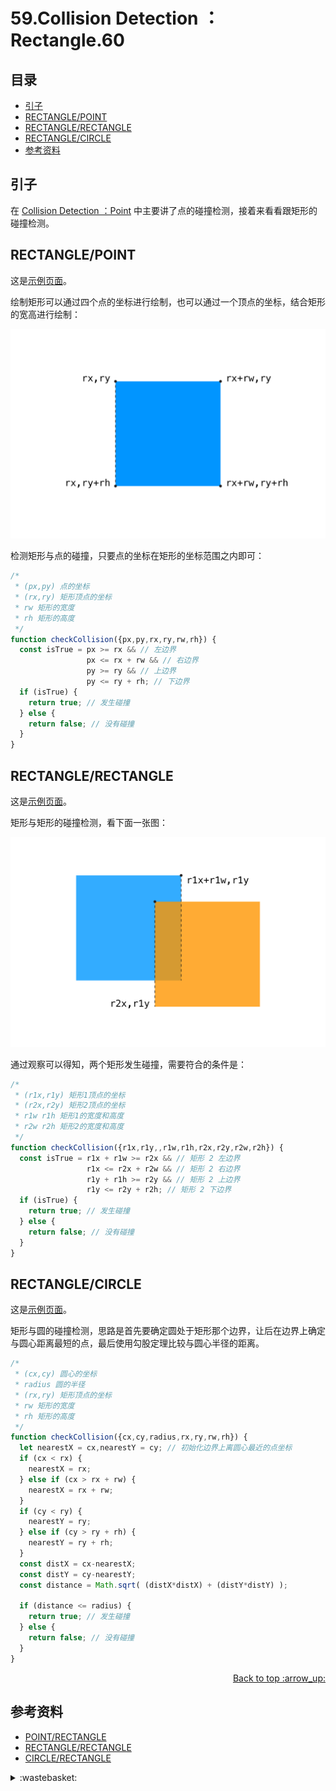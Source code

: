 # 59.Collision Detection ：Rectangle.60
## <a name="index"></a> 目录
- [引子](#start)
- [RECTANGLE/POINT](#situation1)
- [RECTANGLE/RECTANGLE](#situation2)
- [RECTANGLE/CIRCLE](#situation3)
- [参考资料](#reference)


## <a name="start"></a> 引子
在 [Collision Detection ：Point][url-blog-58] 中主要讲了点的碰撞检测，接着来看看跟矩形的碰撞检测。

## <a name="situation1"></a> RECTANGLE/POINT
这是[示例页面][url-lab-1]。

绘制矩形可以通过四个点的坐标进行绘制，也可以通过一个顶点的坐标，结合矩形的宽高进行绘制：

![59-rect-bounding-box][url-local-1]

检测矩形与点的碰撞，只要点的坐标在矩形的坐标范围之内即可：
```js
/*
 * (px,py) 点的坐标
 * (rx,ry) 矩形顶点的坐标
 * rw 矩形的宽度
 * rh 矩形的高度
 */
function checkCollision({px,py,rx,ry,rw,rh}) {
  const isTrue = px >= rx && // 左边界
                 px <= rx + rw && // 右边界
                 py >= ry && // 上边界
                 py <= ry + rh; // 下边界
  if (isTrue) {
    return true; // 发生碰撞
  } else {
    return false; // 没有碰撞
  }
}
```

## <a name="situation2"></a> RECTANGLE/RECTANGLE
这是[示例页面][url-lab-2]。

矩形与矩形的碰撞检测，看下面一张图：

![59-rect-rect][url-local-2]

通过观察可以得知，两个矩形发生碰撞，需要符合的条件是：
```js
/*
 * (r1x,r1y) 矩形1顶点的坐标
 * (r2x,r2y) 矩形2顶点的坐标
 * r1w r1h 矩形1的宽度和高度
 * r2w r2h 矩形2的宽度和高度
 */
function checkCollision({r1x,r1y,,r1w,r1h,r2x,r2y,r2w,r2h}) {
  const isTrue = r1x + r1w >= r2x && // 矩形 2 左边界
                 r1x <= r2x + r2w && // 矩形 2 右边界
                 r1y + r1h >= r2y && // 矩形 2 上边界
                 r1y <= r2y + r2h; // 矩形 2 下边界
  if (isTrue) {
    return true; // 发生碰撞
  } else {
    return false; // 没有碰撞
  }
}
```

## <a name="situation3"></a> RECTANGLE/CIRCLE
这是[示例页面][url-lab-3]。

矩形与圆的碰撞检测，思路是首先要确定圆处于矩形那个边界，让后在边界上确定与圆心距离最短的点，最后使用勾股定理比较与圆心半径的距离。

```js
/*
 * (cx,cy) 圆心的坐标
 * radius 圆的半径
 * (rx,ry) 矩形顶点的坐标
 * rw 矩形的宽度
 * rh 矩形的高度
 */
function checkCollision({cx,cy,radius,rx,ry,rw,rh}) {
  let nearestX = cx,nearestY = cy; // 初始化边界上离圆心最近的点坐标
  if (cx < rx) {
    nearestX = rx;
  } else if (cx > rx + rw) {
    nearestX = rx + rw;
  }
  if (cy < ry) {
    nearestY = ry;
  } else if (cy > ry + rh) {
    nearestY = ry + rh;
  }
  const distX = cx-nearestX;
  const distY = cy-nearestY;
  const distance = Math.sqrt( (distX*distX) + (distY*distY) );

  if (distance <= radius) {
    return true; // 发生碰撞
  } else {
    return false; // 没有碰撞
  }
}
```


<div align="right"><a href="#index">Back to top :arrow_up:</a></div>

## <a name="reference"></a> 参考资料
- [POINT/RECTANGLE][url-article-1]
- [RECTANGLE/RECTANGLE][url-article-2]
- [CIRCLE/RECTANGLE][url-article-3]

[url-blog-58]:https://github.com/XXHolic/blog/issues/59
[url-article-1]:http://www.jeffreythompson.org/collision-detection/point-rect.php
[url-article-2]:http://www.jeffreythompson.org/collision-detection/rect-rect.php
[url-article-3]:http://www.jeffreythompson.org/collision-detection/circle-rect.php

[url-lab-1]:https://xxholic.github.io/lab/blog/59/rectangle-point.html
[url-lab-2]:https://xxholic.github.io/lab/blog/59/rectangle-rectangle.html
[url-lab-3]:https://xxholic.github.io/lab/blog/59/rectangle-circle.html

[url-local-1]:./images/59/rect-bounding-box.jpg
[url-local-2]:./images/59/rect-rect.jpg

<details>
<summary>:wastebasket:</summary>


最近在看[《黑暗的左手》][url-book]，里面关于性的设定很有意思，在书中描述的星球上，是没有性别区分的。下面是书中部分摘录。



![49-poster][url-local-poster]

</details>

[url-book]:https://book.douban.com/subject/26916012/
[url-local-poster]:./images/49/poster.jpg
